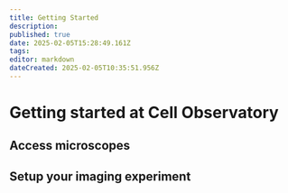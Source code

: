 ```yaml
---
title: Getting Started
description: 
published: true
date: 2025-02-05T15:28:49.161Z
tags: 
editor: markdown
dateCreated: 2025-02-05T10:35:51.956Z
---
```


# Getting started at Cell Observatory

## Access microscopes

## Setup your imaging experiment
